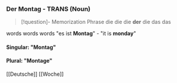 ### Der Montag - TRANS   (Noun)

> [!question]- Memorization Phrase
> die die die **der** die das das

words words words
"es ist **Montag**" - "it is **monday**"

#### Singular: "Montag"
#### Plural: "Montage"



[[Deutsche]]
[[Woche]]